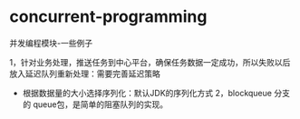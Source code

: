 # concurrent-programming
并发编程模块-一些例子


1，针对业务处理，推送任务到中心平台，确保任务数据一定成功，所以失败以后放入延迟队列重新处理：需要完善延迟策略
 * 根据数据量的大小选择序列化：默认JDK的序列化方式
2，blockqueue 分支的 queue包，是简单的阻塞队列的实现。

